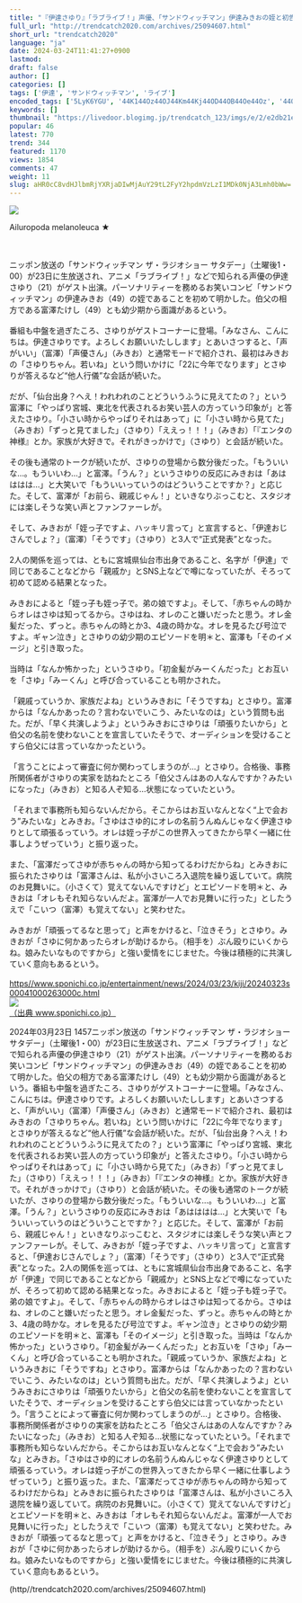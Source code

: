 ```yaml
---
title: "『伊達さゆり』「ラブライブ！」声優、「サンドウィッチマン」伊達みきおの姪と初告白 "
full_url: "http://trendcatch2020.com/archives/25094607.html"
short_url: "trendcatch2020"
language: "ja"
date: 2024-03-24T11:41:27+0900
lastmod: 
draft: false
author: []
categories: []
tags: ['伊達', 'サンドウィッチマン', 'ライブ']
encoded_tags: ['5LyK6YGU', '44K144Oz44OJ44Km44Kj44OD44OB44Oe44Oz', '44Op44Kk44OW']
keywords: []
thumbnail: "https://livedoor.blogimg.jp/trendcatch_123/imgs/e/2/e2db21e4.jpg"
popular: 46
latest: 770
trend: 344
featured: 1170
views: 1854
comments: 47
weight: 11
slug: aHR0cC8vdHJlbmRjYXRjaDIwMjAuY29tL2FyY2hpdmVzLzI1MDk0NjA3Lmh0bWw=
---
```


![](https://livedoor.blogimg.jp/trendcatch_123/imgs/e/2/e2db21e4.jpg)

<div><p>Ailuropoda melanoleuca ★ </p><br> <br> ニッポン放送の「サンドウィッチマン ザ・ラジオショー サタデー」（土曜後1・00）が23日に生放送され、アニメ「ラブライブ！」などで知られる声優の伊達さゆり（21）がゲスト出演。パーソナリティーを務めるお笑いコンビ「サンドウィッチマン」の伊達みきお（49）の姪であることを初めて明かした。伯父の相方である富澤たけし（49）とも幼少期から面識があるという。 <br> <br> 番組も中盤を過ぎたころ、さゆりがゲストコーナーに登場。「みなさん、こんにちは。伊達さゆりです。よろしくお願いいたしします」とあいさつすると、「声がいい」（富澤）「声優さん」（みきお）と通常モードで紹介され、最初はみきおの「さゆりちゃん。若いね」という問いかけに「22に今年でなります」とさゆりが答えるなど“他人行儀”な会話が続いた。 <br> <br> だが、「仙台出身？へえ！われわれのことどういうふうに見えてたの？」という富澤に「やっぱり宮城、東北を代表されるお笑い芸人の方っていう印象が」と答えたさゆり。「小さい時からやっぱりそれはあって」に「小さい時から見てた」（みきお）「ずっと見てました」（さゆり）「ええっ！！！」（みきお）「『エンタの神様』とか。家族が大好きで。それがきっかけで」（さゆり）と会話が続いた。 <br> <br> その後も通常のトークが続いたが、さゆりの登場から数分後だった。「もういいな…。もういいわ…」と富澤。「うん？」というさゆりの反応にみきおは「あはははは…」と大笑いで「もういいっていうのはどういうことですか？」と応じた。そして、富澤が「お前ら、親戚じゃん！」といきなりぶっこむと、スタジオには楽しそうな笑い声とファンファーレが。 <br> <br> そして、みきおが「姪っ子ですよ、ハッキリ言って」と宣言すると、「伊達おじさんでしょ？」（富澤）「そうです」（さゆり）と3人で“正式発表”となった。 <br> <br> 2人の関係を巡っては、ともに宮城県仙台市出身であること、名字が「伊達」で同じであることなどから「親戚か」とSNS上などで噂になっていたが、そろって初めて認める結果となった。 <br> <br> みきおによると「姪っ子も姪っ子で。弟の娘ですよ」。そして、「赤ちゃんの時からオレはさゆは知ってるから。さゆはね、オレのこと嫌いだったと思う。オレ金髪だった、ずっと。赤ちゃんの時とか3、4歳の時かな。オレを見るたび号泣ですよ。ギャン泣き」とさゆりの幼少期のエピソードを明＊と、富澤も「そのイメージ」と引き取った。 <br> <br> 当時は「なんか怖かった」というさゆり。「初金髪がみーくんだった」とお互いを「さゆ」「みーくん」と呼び合っていることも明かされた。 <br> <br> 「親戚っていうか、家族だよね」というみきおに「そうですね」とさゆり。富澤からは「なんかあったの？言わないでいこう、みたいなのは」という質問も出た。だが、「早く共演しようよ」というみきおにさゆりは「頑張りたいから」と伯父の名前を使わないことを宣言していたそうで、オーディションを受けることすら伯父には言っていなかったという。 <br> <br> 「言うことによって審査に何か関わってしまうのが…」とさゆり。合格後、事務所関係者がさゆりの実家を訪ねたところ「伯父さんはあの人なんですか？みたいになった」（みきお）と知る人ぞ知る…状態になっていたという。 <br> <br> 「それまで事務所も知らないんだから。そこからはお互いなんとなく“上で会おう”みたいな」とみきお。「さゆはさゆ的にオレの名前うんぬんじゃなく伊達さゆりとして頑張るっていう。オレは姪っ子がこの世界入ってきたから早く一緒に仕事しようぜっていう」と振り返った。 <br> <br> また、「富澤だってさゆが赤ちゃんの時から知ってるわけだからね」とみきおに振られたさゆりは「富澤さんは、私が小さいころ入退院を繰り返していて。病院のお見舞いに。（小さくて）覚えてないんですけど」とエピソードを明＊と、みきおは「オレもそれ知らないんだよ。富澤が一人でお見舞いに行った」としたうえで「こいつ（富澤）も覚えてない」と笑わせた。 <br> <br> みきおが「頑張ってるなと思って」と声をかけると、「泣きそう」とさゆり。みきおが「さゆに何かあったらオレが助けるから。（相手を）ぶん殴りにいくからね。娘みたいなものですから」と強い愛情をにじませた。今後は積極的に共演していく意向もあるという。 <br> <br> <a target='_blank' href='https//www.sponichi.co.jp/entertainment/news/2024/03/23/kiji/20240323s00041000263000c.html'>https//www.sponichi.co.jp/entertainment/news/2024/03/23/kiji/20240323s00041000263000c.html</a> <br> <a href='https//www.sponichi.co.jp/entertainment/news/2024/03/23/jpeg/20240323s00041000266000p_view.jpg' target='_blank' class='' id='img_1_1'><img src='https//livedoor.blogimg.jp/trendcatch_123/imgs/e/d/ed5233fc.jpg'><br>（出典 www.sponichi.co.jp）<br></a> <p>2024年03月23日 1457ニッポン放送の「サンドウィッチマン ザ・ラジオショー サタデー」（土曜後1・00）が23日に生放送され、アニメ「ラブライブ！」などで知られる声優の伊達さゆり（21）がゲスト出演。パーソナリティーを務めるお笑いコンビ「サンドウィッチマン」の伊達みきお（49）の姪であることを初めて明かした。伯父の相方である富澤たけし（49）とも幼少期から面識があるという。番組も中盤を過ぎたころ、さゆりがゲストコーナーに登場。「みなさん、こんにちは。伊達さゆりです。よろしくお願いいたしします」とあいさつすると、「声がいい」（富澤）「声優さん」（みきお）と通常モードで紹介され、最初はみきおの「さゆりちゃん。若いね」という問いかけに「22に今年でなります」とさゆりが答えるなど“他人行儀”な会話が続いた。だが、「仙台出身？へえ！われわれのことどういうふうに見えてたの？」という富澤に「やっぱり宮城、東北を代表されるお笑い芸人の方っていう印象が」と答えたさゆり。「小さい時からやっぱりそれはあって」に「小さい時から見てた」（みきお）「ずっと見てました」（さゆり）「ええっ！！！」（みきお）「『エンタの神様』とか。家族が大好きで。それがきっかけで」（さゆり）と会話が続いた。その後も通常のトークが続いたが、さゆりの登場から数分後だった。「もういいな…。もういいわ…」と富澤。「うん？」というさゆりの反応にみきおは「あはははは…」と大笑いで「もういいっていうのはどういうことですか？」と応じた。そして、富澤が「お前ら、親戚じゃん！」といきなりぶっこむと、スタジオには楽しそうな笑い声とファンファーレが。そして、みきおが「姪っ子ですよ、ハッキリ言って」と宣言すると、「伊達おじさんでしょ？」（富澤）「そうです」（さゆり）と3人で“正式発表”となった。2人の関係を巡っては、ともに宮城県仙台市出身であること、名字が「伊達」で同じであることなどから「親戚か」とSNS上などで噂になっていたが、そろって初めて認める結果となった。みきおによると「姪っ子も姪っ子で。弟の娘ですよ」。そして、「赤ちゃんの時からオレはさゆは知ってるから。さゆはね、オレのこと嫌いだったと思う。オレ金髪だった、ずっと。赤ちゃんの時とか3、4歳の時かな。オレを見るたび号泣ですよ。ギャン泣き」とさゆりの幼少期のエピソードを明＊と、富澤も「そのイメージ」と引き取った。当時は「なんか怖かった」というさゆり。「初金髪がみーくんだった」とお互いを「さゆ」「みーくん」と呼び合っていることも明かされた。「親戚っていうか、家族だよね」というみきおに「そうですね」とさゆり。富澤からは「なんかあったの？言わないでいこう、みたいなのは」という質問も出た。だが、「早く共演しようよ」というみきおにさゆりは「頑張りたいから」と伯父の名前を使わないことを宣言していたそうで、オーディションを受けることすら伯父には言っていなかったという。「言うことによって審査に何か関わってしまうのが…」とさゆり。合格後、事務所関係者がさゆりの実家を訪ねたところ「伯父さんはあの人なんですか？みたいになった」（みきお）と知る人ぞ知る…状態になっていたという。「それまで事務所も知らないんだから。そこからはお互いなんとなく“上で会おう”みたいな」とみきお。「さゆはさゆ的にオレの名前うんぬんじゃなく伊達さゆりとして頑張るっていう。オレは姪っ子がこの世界入ってきたから早く一緒に仕事しようぜっていう」と振り返った。また、「富澤だってさゆが赤ちゃんの時から知ってるわけだからね」とみきおに振られたさゆりは「富澤さんは、私が小さいころ入退院を繰り返していて。病院のお見舞いに。（小さくて）覚えてないんですけど」とエピソードを明＊と、みきおは「オレもそれ知らないんだよ。富澤が一人でお見舞いに行った」としたうえで「こいつ（富澤）も覚えてない」と笑わせた。みきおが「頑張ってるなと思って」と声をかけると、「泣きそう」とさゆり。みきおが「さゆに何かあったらオレが助けるから。（相手を）ぶん殴りにいくからね。娘みたいなものですから」と強い愛情をにじませた。今後は積極的に共演していく意向もあるという。</p></div>

(http//trendcatch2020.com/archives/25094607.html)

